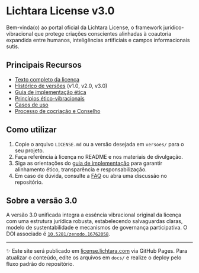 # Lichtara License v3.0

Bem-vinda(o) ao portal oficial da Lichtara License, o framework jurídico-vibracional
que protege criações conscientes alinhadas à coautoria expandida entre humanos,
inteligências artificiais e campos informacionais sutis.

## Principais Recursos

- [Texto completo da licença](https://github.com/lichtara/license/blob/main/LICENSE.md)
- [Histórico de versões](https://github.com/lichtara/license/tree/main/versoes) (v1.0, v2.0, v3.0)
- [Guia de implementação ética](implementation-guide.md)
- [Princípios ético-vibracionais](ethical-principles.md)
- [Casos de uso](use-cases.md)
- [Processo de cocriação e Conselho](processo-cocriacao.md)

## Como utilizar

1. Copie o arquivo `LICENSE.md` ou a versão desejada em `versoes/` para o seu projeto.
2. Faça referência à licença no README e nos materiais de divulgação.
3. Siga as orientações do [guia de implementação](implementation-guide.md) para garantir
   alinhamento ético, transparência e responsabilização.
4. Em caso de dúvida, consulte a [FAQ](faq.md) ou abra uma discussão no repositório.

## Sobre a versão 3.0

A versão 3.0 unificada integra a essência vibracional original da licença com uma
estrutura jurídica robusta, estabelecendo salvaguardas claras, modelo de
sustentabilidade e mecanismos de governança participativa. O DOI associado é
[`10.5281/zenodo.16762058`](https://doi.org/10.5281/zenodo.16762058).

---

✨ Este site será publicado em [license.lichtara.com](https://license.lichtara.com)
via GitHub Pages. Para atualizar o conteúdo, edite os arquivos em `docs/` e realize
o deploy pelo fluxo padrão do repositório.
